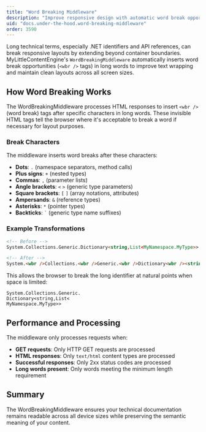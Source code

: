 ```yaml
---
title: "Word Breaking Middleware"
description: "Improve responsive design with automatic word break opportunities for long technical terms"
uid: "docs.under-the-hood.word-breaking-middleware"
order: 3590
---
```


Long technical terms, especially .NET identifiers and API references, can break responsive layouts by extending beyond container boundaries. MyLittleContentEngine's `WordBreakingMiddleware` automatically inserts word break opportunities (`<wbr />` tags) in long words to improve text wrapping and maintain clean layouts across all screen sizes.

## How Word Breaking Works

The WordBreakingMiddleware processes HTML responses to insert `<wbr />` (word break) tags after specific characters in long words. These invisible HTML tags tell the browser where it's acceptable to break a word if necessary for layout purposes.

### Break Characters

The middleware inserts word breaks after these characters:

- **Dots**: `.` (namespace separators, method calls)
- **Plus signs**: `+` (nested types)
- **Commas**: `,` (parameter lists)
- **Angle brackets**: `<` `>` (generic type parameters)
- **Square brackets**: `[` `]` (array notations, attributes)
- **Ampersands**: `&` (reference types)
- **Asterisks**: `*` (pointer types)
- **Backticks**: `` ` `` (generic type name suffixes)

### Example Transformations

```html
<!-- Before -->
System.Collections.Generic.Dictionary<string,List<MyNamespace.MyType>>

<!-- After -->
System.<wbr />Collections.<wbr />Generic.<wbr />Dictionary<wbr /><string,<wbr />List<wbr /><MyNamespace.<wbr />MyType>>
```

This allows the browser to break the long identifier at natural points when space is limited:

```text
System.Collections.Generic.
Dictionary<string,List<
MyNamespace.MyType>>
```


## Performance and Processing

The middleware only processes requests when:

- **GET requests**: Only HTTP GET requests are processed
- **HTML responses**: Only `text/html` content types are processed  
- **Successful responses**: Only 2xx status codes are processed
- **Long words present**: Only words meeting the minimum length requirement

## Summary

The WordBreakingMiddleware ensures your technical documentation remains readable across all device sizes while preserving the semantic meaning of your content.